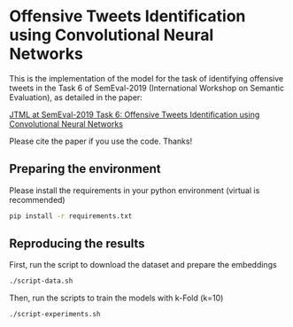 
# Offensive Tweets Identification using Convolutional Neural Networks

This is the implementation of the model for the task of identifying offensive tweets in the Task 6 of SemEval-2019
(International Workshop on Semantic Evaluation), as detailed in the paper:

[JTML at SemEval-2019 Task 6: Offensive Tweets Identification using Convolutional Neural Networks](https://aclweb.org/anthology/papers/S/S19/S19-2117/)

Please cite the paper if you use the code. Thanks!

## Preparing the environment

Please install the requirements in your python environment (virtual is recommended)

```bash
pip install -r requirements.txt
```

## Reproducing the results

First, run the script to download the dataset and prepare the embeddings
```bash
./script-data.sh
```

Then, run the scripts to train the models with k-Fold (k=10)
```bash
./script-experiments.sh
```



